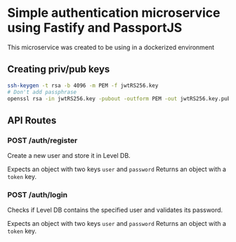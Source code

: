 # Simple authentication microservice using Fastify and PassportJS

This microservice was created to be using in a dockerized environment

## Creating priv/pub keys

```bash
ssh-keygen -t rsa -b 4096 -m PEM -f jwtRS256.key
# Don't add passphrase
openssl rsa -in jwtRS256.key -pubout -outform PEM -out jwtRS256.key.pub
```

## API Routes

### POST /auth/register

Create a new user and store it in Level DB.

Expects an object with two keys `user` and `password`
Returns an object with a `token` key.

### POST /auth/login

Checks if Level DB contains the specified user and validates its password.

Expects an object with two keys `user` and `password`
Returns an object with a `token` key.
